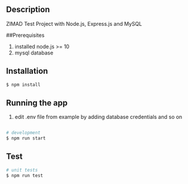 ## Description
ZIMAD Test Project with Node.js, Express.js and MySQL

##Prerequisites
1. installed node.js >= 10
3. mysql database

## Installation

```bash
$ npm install
```

## Running the app

1. edit .env file from example by adding database credentials and so on

```bash

# development
$ npm run start
```

## Test

```bash
# unit tests
$ npm run test
```
